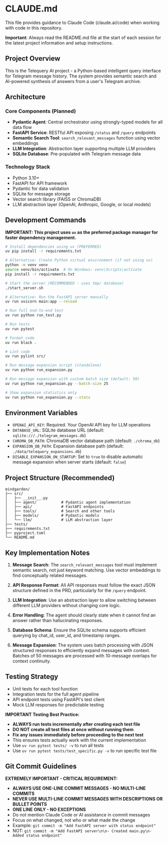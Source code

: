 # CLAUDE.md

This file provides guidance to Claude Code (claude.ai/code) when working with code in this repository.

**Important**: Always read the README.md file at the start of each session for the latest project information and setup instructions.

## Project Overview

This is the Telequery AI project - a Python-based intelligent query interface for Telegram message history. The system provides semantic search and AI-powered synthesis of answers from a user's Telegram archive.

## Architecture

### Core Components (Planned)
- **Pydantic Agent**: Central orchestrator using strongly-typed models for all data flow
- **FastAPI Service**: RESTful API exposing `/status` and `/query` endpoints
- **Semantic Search Tool**: `search_relevant_messages` function using vector embeddings
- **LLM Integration**: Abstraction layer supporting multiple LLM providers
- **SQLite Database**: Pre-populated with Telegram message data

### Technology Stack
- Python 3.10+
- FastAPI for API framework
- Pydantic for data validation
- SQLite for message storage
- Vector search library (FAISS or ChromaDB)
- LLM abstraction layer (OpenAI, Anthropic, Google, or local models)

## Development Commands

**IMPORTANT: This project uses `uv` as the preferred package manager for faster dependency management.**

```bash
# Install dependencies using uv (PREFERRED)
uv pip install -r requirements.txt

# Alternative: Create Python virtual environment (if not using uv)
python -m venv venv
source venv/bin/activate  # On Windows: venv\Scripts\activate
pip install -r requirements.txt

# Start the server (RECOMMENDED - uses tmp/ database)
./start_server.sh

# Alternative: Run the FastAPI server manually
uv run uvicorn main:app --reload

# Run full end-to-end test
uv run python run_test.py

# Run tests
uv run pytest

# Format code
uv run black .

# Lint code
uv run pylint src/

# Run message expansion script (standalone)
uv run python run_expansion.py

# Run message expansion with custom batch size (default: 50)
uv run python run_expansion.py --batch-size 25

# Show expansion statistics only
uv run python run_expansion.py --stats
```

## Environment Variables

- `OPENAI_API_KEY`: Required. Your OpenAI API key for LLM operations
- `DATABASE_URL`: SQLite database URL (default: `sqlite:///./telegram_messages.db`)
- `CHROMA_DB_PATH`: ChromaDB vector database path (default: `./chroma_db`)
- `EXPANSION_DB_PATH`: Expansion database path (default: `./data/telequery_expansions.db`)
- `DISABLE_EXPANSION_ON_STARTUP`: Set to `true` to disable automatic message expansion when server starts (default: `false`)

## Project Structure (Recommended)

```
mindgarden/
├── src/
│   ├── __init__.py
│   ├── agent/           # Pydantic agent implementation
│   ├── api/             # FastAPI endpoints
│   ├── tools/           # Search and other tools
│   ├── models/          # Pydantic models
│   └── llm/             # LLM abstraction layer
├── tests/
├── requirements.txt
├── pyproject.toml
└── README.md
```

## Key Implementation Notes

1. **Message Search**: The `search_relevant_messages` tool must implement semantic search, not just keyword matching. Use vector embeddings to find conceptually related messages.

2. **API Response Format**: All API responses must follow the exact JSON structure defined in the PRD, particularly for the `/query` endpoint.

3. **LLM Integration**: Use an abstraction layer to allow switching between different LLM providers without changing core logic.

4. **Error Handling**: The agent should clearly state when it cannot find an answer rather than hallucinating responses.

5. **Database Schema**: Ensure the SQLite schema supports efficient querying by chat_id, user_id, and timestamp ranges.

6. **Message Expansion**: The system uses batch processing with JSON structured responses to efficiently expand messages with context. Batches of 50 messages are processed with 10-message overlaps for context continuity.

## Testing Strategy

- Unit tests for each tool function
- Integration tests for the full agent pipeline
- API endpoint tests using FastAPI's test client
- Mock LLM responses for predictable testing

**IMPORTANT Testing Best Practice:**
- **ALWAYS run tests incrementally after creating each test file**
- **DO NOT create all test files at once without running them**
- **Fix any issues immediately before proceeding to the next test**
- This ensures tests actually work with the current implementation
- Use `uv run pytest tests/ -v` to run all tests
- Use `uv run pytest tests/test_specific.py -v` to run specific test file

## Git Commit Guidelines

**EXTREMELY IMPORTANT - CRITICAL REQUIREMENT:**
- **ALWAYS USE ONE-LINE COMMIT MESSAGES - NO MULTI-LINE COMMITS**
- **NEVER USE MULTI-LINE COMMIT MESSAGES WITH DESCRIPTIONS OR BULLET POINTS**
- **ONE LINE ONLY - NO EXCEPTIONS**
- Do not mention Claude Code or AI assistance in commit messages
- Focus on what changed, not who or what made the change
- Example: `git commit -m "Add FastAPI server with status endpoint"`
- NOT: `git commit -m "Add FastAPI server\n\n- Created main.py\n- Added status endpoint"`
